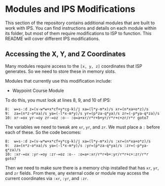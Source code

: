 # Modules and IPS Modifications

This section of the repository contains additional modules that are built to work with IPS. You can find instructions and details on each module within its folder, but most of them require modifications to ISP to function. This README will cover different IPS modifications.

## Accessing the X, Y, and Z Coordinates

Many modules require access to the `[x, y, z]` coordinates that ISP generates. So we need to store these in memory slots.

Modules that currently use this modification include:

- Waypoint Course Module

To do this, you must look at lines 8, 9, and 10 of IPS:

```
8:  w=s-:d z=(v-w*w+x*cf+y*cg-k)/j xa=(l*y-m*x)/s xr=(n*xa+o*z)/s
9:  za=(n*z-o*xa)/s ya=(-l*x-m*y)/s yr=(p*za-q*ya)/s zr=(-p*ya-q*za)/s
10: xr-=ox yr-=oy zr-=oz :o-- :o=a+xr/r*r+b+yr/r*r+c+zr/r*r goto7
```

The variables we need to tweak are `xr`, `yr`, and `zr`. We must place a `:` before each of these. So the code becomes:

```
8:  w=s-:d z=(v-w*w+x*cf+y*cg-k)/j xa=(l*y-m*x)/s :xr=(n*xa+o*z)/s
9:  za=(n*z-o*xa)/s ya=(-l*x-m*y)/s :yr=(p*za-q*ya)/s :zr=(-p*ya-q*za)/s
10: :xr-=ox :yr-=oy :zr-=oz :o-- :o=a+:xr/r*r+b+:yr/r*r+c+:zr/r*r goto7
```

Then we need to make sure there is a memory chip installed that has `xr`, `yr`, and `zr` fields. From there, any external code or module may access the current coordinates via `:xr`, `:yr`, and `:zr`.
